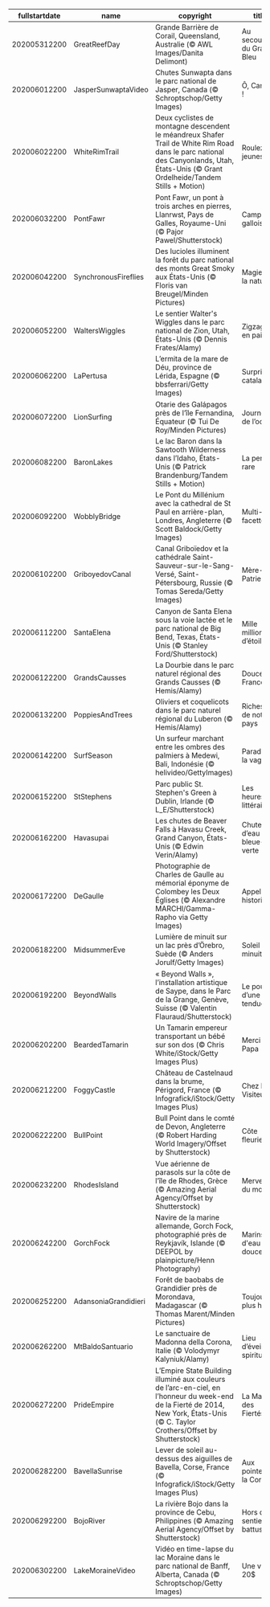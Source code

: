 |fullstartdate|name|copyright|title|image|
|--|--|--|--|--|
202005312200|GreatReefDay|Grande Barrière de Corail, Queensland, Australie (© AWL Images/Danita Delimont)|Au secours du Grand Bleu|![](/fr-FR/2020/06/202005312200GreatReefDay.jpg)|
202006012200|JasperSunwaptaVideo|Chutes Sunwapta dans le parc national de Jasper, Canada (© Schroptschop/Getty Images)|Ô, Canada !|![](/fr-FR/2020/06/202006012200JasperSunwaptaVideo.jpg)|
202006022200|WhiteRimTrail|Deux cyclistes de montagne descendent le méandreux Shafer Trail de White Rim Road dans le parc national des Canyonlands, Utah, États-Unis (© Grant Ordelheide/Tandem Stills + Motion)|Roulez jeunesse !|![](/fr-FR/2020/06/202006022200WhiteRimTrail.jpg)|
202006032200|PontFawr|Pont Fawr, un pont à trois arches en pierres, Llanrwst, Pays de Galles, Royaume-Uni (© Pajor Pawel/Shutterstock)|Campagne galloise|![](/fr-FR/2020/06/202006032200PontFawr.jpg)|
202006042200|SynchronousFireflies|Des lucioles illuminent la forêt du parc national des monts Great Smoky aux États-Unis (© Floris van Breugel/Minden Pictures)|Magie de la nature|![](/fr-FR/2020/06/202006042200SynchronousFireflies.jpg)|
202006052200|WaltersWiggles|Le sentier Walter's Wiggles dans le parc national de Zion, Utah, États-Unis (© Dennis Frates/Alamy)|Zigzaguer en paix|![](/fr-FR/2020/06/202006052200WaltersWiggles.jpg)|
202006062200|LaPertusa|L’ermita de la mare de Déu, province de Lérida, Espagne (© bbsferrari/Getty Images)|Surprise catalane|![](/fr-FR/2020/06/202006062200LaPertusa.jpg)|
202006072200|LionSurfing|Otarie des Galápagos près de l’île Fernandina, Équateur (© Tui De Roy/Minden Pictures)|Journée de l’océan|![](/fr-FR/2020/06/202006072200LionSurfing.jpg)|
202006082200|BaronLakes|Le lac Baron dans la Sawtooth Wilderness dans l’Idaho, États-Unis (© Patrick Brandenburg/Tandem Stills + Motion)|La perle rare|![](/fr-FR/2020/06/202006082200BaronLakes.jpg)|
202006092200|WobblyBridge|Le Pont du Millénium avec la cathedral de St Paul en arrière-plan, Londres, Angleterre (© Scott Baldock/Getty Images)|Multi-facettes|![](/fr-FR/2020/06/202006092200WobblyBridge.jpg)|
202006102200|GriboyedovCanal|Canal Griboïedov et la cathédrale Saint-Sauveur-sur-le-Sang-Versé, Saint-Pétersbourg, Russie (© Tomas Sereda/Getty Images)|Mère-Patrie|![](/fr-FR/2020/06/202006102200GriboyedovCanal.jpg)|
202006112200|SantaElena|Canyon de Santa Elena sous la voie lactée et le parc national de Big Bend, Texas, États-Unis (© Stanley Ford/Shutterstock)|Mille millions d’étoiles|![](/fr-FR/2020/06/202006112200SantaElena.jpg)|
202006122200|GrandsCausses|La Dourbie dans le parc naturel régional des Grands Causses (© Hemis/Alamy)|Douce France|![](/fr-FR/2020/06/202006122200GrandsCausses.jpg)|
202006132200|PoppiesAndTrees|Oliviers et coquelicots dans le parc naturel régional du Luberon (© Hemis/Alamy)|Richesses de notre pays|![](/fr-FR/2020/06/202006132200PoppiesAndTrees.jpg)|
202006142200|SurfSeason|Un surfeur marchant entre les ombres des palmiers à Medewi, Bali, Indonésie (© helivideo/GettyImages)|Paradis de la vague|![](/fr-FR/2020/06/202006142200SurfSeason.jpg)|
202006152200|StStephens|Parc public St. Stephen's Green à Dublin, Irlande (© L_E/Shutterstock)|Les heures littéraires|![](/fr-FR/2020/06/202006152200StStephens.jpg)|
202006162200|Havasupai|Les chutes de Beaver Falls à Havasu Creek, Grand Canyon, États-Unis (© Edwin Verin/Alamy)|Chutes d’eau bleue-verte|![](/fr-FR/2020/06/202006162200Havasupai.jpg)|
202006172200|DeGaulle|Photographie de Charles de Gaulle au mémorial éponyme de Colombey les Deux Églises (© Alexandre MARCHI/Gamma-Rapho via Getty Images)|Appel historique|![](/fr-FR/2020/06/202006172200DeGaulle.jpg)|
202006182200|MidsummerEve|Lumière de minuit sur un lac près d’Örebro, Suède (© Anders Jorulf/Getty Images)|Soleil de minuit|![](/fr-FR/2020/06/202006182200MidsummerEve.jpg)|
202006192200|BeyondWalls|« Beyond Walls », l’installation artistique de Saype, dans le Parc de la Grange, Genève, Suisse (© Valentin Flauraud/Shutterstock)|Le pouvoir d’une main tendue|![](/fr-FR/2020/06/202006192200BeyondWalls.jpg)|
202006202200|BeardedTamarin|Un Tamarin empereur transportant un bébé sur son dos (© Chris White/iStock/Getty Images Plus)|Merci Papa|![](/fr-FR/2020/06/202006202200BeardedTamarin.jpg)|
202006212200|FoggyCastle|Château de Castelnaud dans la brume, Périgord, France (© Infografick/iStock/Getty Images Plus)|Chez les Visiteurs|![](/fr-FR/2020/06/202006212200FoggyCastle.jpg)|
202006222200|BullPoint|Bull Point dans le comté de Devon, Angleterre (© Robert Harding World Imagery/Offset by Shutterstock)|Côte fleurie|![](/fr-FR/2020/06/202006222200BullPoint.jpg)|
202006232200|RhodesIsland|Vue aérienne de parasols sur la côte de l’île de Rhodes, Grèce (© Amazing Aerial Agency/Offset by Shutterstock)|Merveille du monde|![](/fr-FR/2020/06/202006232200RhodesIsland.jpg)|
202006242200|GorchFock|Navire de la marine allemande, Gorch Fock, photographié près de Reykjavík, Islande (© DEEPOL by plainpicture/Henn Photography)|Marins d'eau douce|![](/fr-FR/2020/06/202006242200GorchFock.jpg)|
202006252200|AdansoniaGrandidieri|Forêt de baobabs de Grandidier près de Morondava, Madagascar (© Thomas Marent/Minden Pictures)|Toujours plus haut|![](/fr-FR/2020/06/202006252200AdansoniaGrandidieri.jpg)|
202006262200|MtBaldoSantuario|Le sanctuaire de Madonna della Corona, Italie (© Volodymyr Kalyniuk/Alamy)|Lieu d’éveil spirituel|![](/fr-FR/2020/06/202006262200MtBaldoSantuario.jpg)|
202006272200|PrideEmpire|L’Empire State Building illuminé aux couleurs de l’arc-en-ciel, en l’honneur du week-end de la Fierté de 2014, New York, États-Unis (© C. Taylor Crothers/Offset by Shutterstock)|La Marche des Fiertés|![](/fr-FR/2020/06/202006272200PrideEmpire.jpg)|
202006282200|BavellaSunrise|Lever de soleil au-dessus des aiguilles de Bavella, Corse, France (© Infografick/iStock/Getty Images Plus)|Aux pointes de la Corse|![](/fr-FR/2020/06/202006282200BavellaSunrise.jpg)|
202006292200|BojoRiver|La rivière Bojo dans la province de Cebu, Philippines (© Amazing Aerial Agency/Offset by Shutterstock)|Hors des sentiers battus|![](/fr-FR/2020/06/202006292200BojoRiver.jpg)|
202006302200|LakeMoraineVideo|Vidéo en time-lapse du lac Moraine dans le parc national de Banff, Alberta, Canada (© Schroptschop/Getty Images)|Une vue à 20$|![](/fr-FR/2020/06/202006302200LakeMoraineVideo.jpg)|
